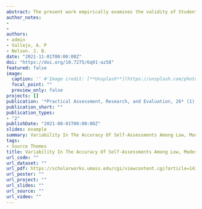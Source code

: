 ```yaml
---
abstract: The present work empirically examines the validity of Student Self-Assessment (SSA) as an educational assessment in higher education. We briefly review the principle methodological factors that could affect SSA validity, as well as the main findings identified in the literature. One empirical study is presented that compares student-self evaluations on a test with the evaluation made by the course instructor while controlling for students' experience with SSA, criteria, rubric, and scales used by the student and teacher, and that the teacher was blind. Results show a strong correlation overall between the SSA and the instructor’s evaluation and show that lower-performing students tend to over-estimate their performance while higher-performing students under-estimate their performance. The results support that SSA is valid for the average student, but less so for those that deviate above and below average in the absence of measurements of potentially mediating variables. The need to consider metacognitive factors in SSA is proposed.
author_notes:
- 
- 
authors:
- admin
- Vallejo, A. P
- Nelson. J. B. 
date: "2021-11-01T00:00:00Z"
doi: "https://doi.org/10.7275/6q91-az58"
featured: false
image:
  caption: '' #'Image credit: [**Unsplash**](https://unsplash.com/photos/jdD8gXaTZsc)'
  focal_point: ""
  preview_only: false
projects: []
publication: '*Practical Assessment, Research, and Evaluation, 26* (1)'
publication_short: ""
publication_types:
- "2"
publishDate: "2021-08-01T00:00:00Z"
slides: example
summary: Variability In The Accuracy Of Self-Assessments Among Low, Moderate, And High Performing Students In University Education.
tags:
- Source Themes
title: Variability In The Accuracy Of Self-Assessments Among Low, Moderate, And High Performing Students In University Education
url_code: ""
url_dataset: ""
url_pdf: https://scholarworks.umass.edu/cgi/viewcontent.cgi?article=1430&context=pare
url_poster: ""
url_project: ""
url_slides: ""
url_source: ""
url_video: ""
---
```

